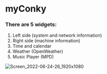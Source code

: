 # myConky
### There are 5 widgets:
  1. Left side (system and network information)
  2. Right side (machine information)
  3. Time and calendar
  4. Weather (OpenWeather)
  5. Music Player (MPD)
  
![Screen_2022-06-24-26_1920x1080](https://user-images.githubusercontent.com/70325462/176989638-7d2de41d-6b3a-460b-b20e-9e761f6d4a02.png)
